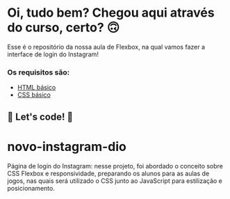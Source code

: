 # Oi, tudo bem? Chegou aqui através do curso, certo? 🙃

Esse é o repositório da nossa aula de Flexbox, na qual vamos fazer a interface de login do Instagram! 

### Os requisitos são:

* [HTML básico](https://www.w3schools.com/html/)
* [CSS básico](https://developer.mozilla.org/pt-BR/docs/Web/CSS)

## 🚀 Let's code! 🚀
# novo-instagram-dio

Página de login do Instagram: nesse projeto, foi abordado o conceito sobre CSS Flexbox e responsividade, 
preparando os alunos para as aulas de jogos, nas quais será utilizado o CSS junto ao JavaScript para estilização e posicionamento.
